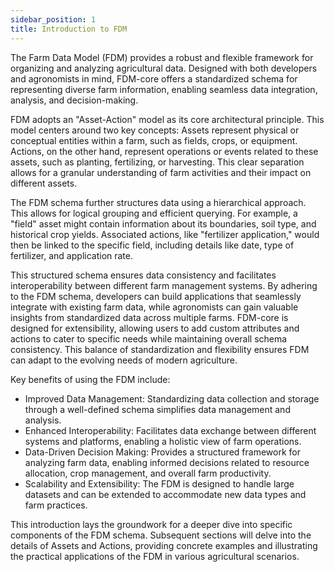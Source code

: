 ```yaml
---
sidebar_position: 1
title: Introduction to FDM
---
```


The Farm Data Model (FDM) provides a robust and flexible framework for organizing and analyzing agricultural data. Designed with both developers and agronomists in mind, FDM-core offers a standardized schema for representing diverse farm information, enabling seamless data integration, analysis, and decision-making.

FDM adopts an "Asset-Action" model as its core architectural principle. This model centers around two key concepts: Assets represent physical or conceptual entities within a farm, such as fields, crops, or equipment. Actions, on the other hand, represent operations or events related to these assets, such as planting, fertilizing, or harvesting. This clear separation allows for a granular understanding of farm activities and their impact on different assets.

The FDM schema further structures data using a hierarchical approach. This allows for logical grouping and efficient querying. For example, a "field" asset might contain information about its boundaries, soil type, and historical crop yields. Associated actions, like "fertilizer application," would then be linked to the specific field, including details like date, type of fertilizer, and application rate.

This structured schema ensures data consistency and facilitates interoperability between different farm management systems. By adhering to the FDM schema, developers can build applications that seamlessly integrate with existing farm data, while agronomists can gain valuable insights from standardized data across multiple farms. FDM-core is designed for extensibility, allowing users to add custom attributes and actions to cater to specific needs while maintaining overall schema consistency. This balance of standardization and flexibility ensures FDM can adapt to the evolving needs of modern agriculture.

Key benefits of using the FDM include:

* Improved Data Management: Standardizing data collection and storage through a well-defined schema simplifies data management and analysis.
* Enhanced Interoperability: Facilitates data exchange between different systems and platforms, enabling a holistic view of farm operations.
* Data-Driven Decision Making: Provides a structured framework for analyzing farm data, enabling informed decisions related to resource allocation, crop management, and overall farm productivity.
* Scalability and Extensibility: The FDM is designed to handle large datasets and can be extended to accommodate new data types and farm practices.

This introduction lays the groundwork for a deeper dive into specific components of the FDM schema. Subsequent sections will delve into the details of Assets and Actions, providing concrete examples and illustrating the practical applications of the FDM in various agricultural scenarios.